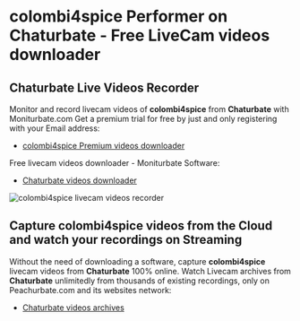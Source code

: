# colombi4spice Performer on Chaturbate - Free LiveCam videos downloader

## Chaturbate Live Videos Recorder

Monitor and record livecam videos of **colombi4spice** from **Chaturbate** with Moniturbate.com
Get a premium trial for free by just and only registering with your Email address:
* [colombi4spice Premium videos downloader](https://moniturbate.com/request-demo-licence-key.html)

Free livecam videos downloader - Moniturbate Software:
* [Chaturbate videos downloader](https://moniturbate.com/moniturbate-download-software.html)

![colombi4spice livecam videos recorder](https://peachurnet.com/templates/moniturbate-software.png)


## Capture colombi4spice videos from the Cloud and watch your recordings on Streaming

Without the need of downloading a software, capture **colombi4spice** livecam videos from **Chaturbate** 100% online.
Watch Livecam archives from **Chaturbate** unlimitedly from thousands of existing recordings, only on Peachurbate.com and its websites network:
* [Chaturbate videos archives](https://peachurnet.com/)